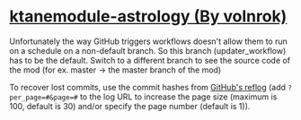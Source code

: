# [ktanemodule-astrology (By volnrok)](https://github.com/volnrok/ktanemodule-astrology)

Unfortunately the way GitHub triggers workflows doesn't allow them to run on a schedule on a non-default branch. So this branch (updater_workflow) has to be the default. Switch to a different branch to see the source code of the mod (for ex. master -> the master branch of the mod)

To recover lost commits, use the commit hashes from [GitHub's reflog](https://api.github.com/repos/KtaneModules/ktanemodule-astrology-volnrok/events) (add `?per_page=#&page=#` to the log URL to increase the page size (maximum is 100, default is 30) and/or specify the page number (default is 1)).
